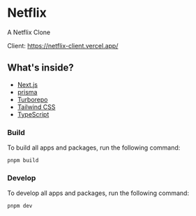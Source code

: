 # Netflix

A Netflix Clone

Client: https://netflix-client.vercel.app/

## What's inside?

- [Next.js](https://nextjs.org/)
- [prisma](https://www.prisma.io/)
- [Turborepo](https://turbo.build/)
- [Tailwind CSS](https://tailwindcss.com/)
- [TypeScript](https://www.typescriptlang.org/)

### Build

To build all apps and packages, run the following command:

```
pnpm build
```

### Develop

To develop all apps and packages, run the following command:

```
pnpm dev
```
